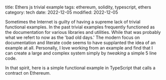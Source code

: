 title: Ethers js trivial example
tags: ethereum, solidity, typescript, ethers
category: tech
date: 2022-12-05
modified: 2022-12-05

Sometimes the Internet is guilty of having a supreme lack of trivial functional examples.   In the past trivial examples frequently functioned as the documentation for various libraries and utilities.  While that was probably what we refert to now as the 'bad old days.'  The modern focus on documentation and literate code seems to have supplanted the idea of an example at all.   Personally, I love working from an example and find that I can create a large and complex system simply by *tweaking* a simple 5 line code.

In that spirit, here is a simple functional example in TypeScript that calls a contract on Ethereum.

<script src="https://gist.github.com/jac18281828/38b57da7aef334735a577597d5a5cf0f.js"></script>
